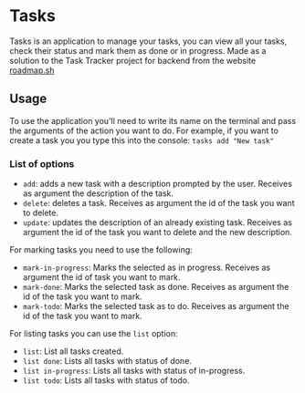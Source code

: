# Tasks

Tasks is an application to manage your tasks, you can view all your tasks, check their status and mark them as done or in progress.
Made as a solution to the Task Tracker project for backend from the website [roadmap.sh](roadmap.sh)

## Usage
To use the application you'll need to write its name on the terminal and pass the arguments of the action you want to do. For example, if you want to create a task you you type this into the console: `tasks add "New task"`

### List of options
* `add`: adds a new task with a description prompted by the user. Receives as argument the description of the task.
* `delete`: deletes a task. Receives as argument the id of the task you want to delete.
* `update`: updates the description of an already existing task. Receives as argument the id of the task you want to delete and the new description.

For marking tasks you need to use the following:
* `mark-in-progress`: Marks the selected as in progress. Receives as argument the id of task you want to mark.
* `mark-done`: Marks the selected task as done. Receives as argument the id of the task you want to mark.
* `mark-todo`: Marks the selected task as to do. Receives as argument the id of the task you want to mark.

For listing tasks you can use the `list` option:
* `list`: List all tasks created.
* `list done`: Lists all tasks with status of done.
* `list in-progress`: Lists all tasks with status of in-progress.
* `list todo`: Lists all tasks with status of todo.